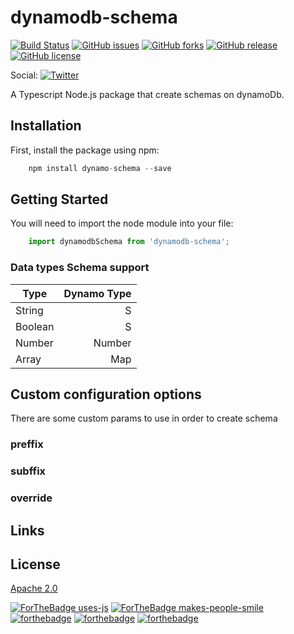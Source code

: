 # dynamodb-schema

[![Build Status](https://travis-ci.org/gibrancordoba/dynamodb-schema.svg?branch=master)](https://travis-ci.org/gibrancordoba/dynamodb-schema)  [![GitHub issues](https://img.shields.io/github/issues/gibrancordoba/dynamodb-schema.svg)](https://github.com/gibrancordoba/dynamodb-schema/issues)  [![GitHub forks](https://img.shields.io/github/forks/gibrancordoba/dynamodb-schema.svg)](https://github.com/gibrancordoba/dynamodb-schema/network)  [![GitHub release](https://img.shields.io/github/release/gibrancordoba/dynamodb-schema.svg)](https://github.com/gibrancordoba/dynamodb-schema/releases/tag/v0.0.11)  [![GitHub license](https://img.shields.io/github/license/gibrancordoba/dynamodb-schema.svg)](https://github.com/gibrancordoba/dynamodb-schema/blob/master/license.md) 

Social:
[![Twitter](https://img.shields.io/twitter/url/https/www.npmjs.com/package/dynamodb-schema.svg?style=social)](https://twitter.com/intent/tweet?text=Wow:&url=https%3A%2F%2Fwww.npmjs.com%2Fpackage%2Fdynamodb-schema)

A Typescript Node.js package that create schemas on dynamoDb.

## Installation

First, install the package using npm:

```javascript
    npm install dynamo-schema --save
```

## Getting Started

You will need to import the node module into your file:

```javascript
    import dynamodbSchema from 'dynamodb-schema';
```

### Data types Schema support
| Type        | Dynamo Type  |
| ----------- |-------------:|
| String      | S            |
| Boolean     | S         |
| Number      | Number       |
| Array       | Map          |

## Custom configuration options

There are some custom params to use in order to create schema

### preffix

### subffix

### override

## Links

## License

[Apache 2.0](https://github.com/gibrancordoba/dynamodb-schema/blob/master/license.md)

[![ForTheBadge uses-js](http://ForTheBadge.com/images/badges/uses-js.svg)](http://ForTheBadge.com) [![ForTheBadge makes-people-smile](http://ForTheBadge.com/images/badges/makes-people-smile.svg)](http://ForTheBadge.com) [![forthebadge](https://forthebadge.com/images/badges/powered-by-electricity.svg)](https://forthebadge.com) [![forthebadge](https://forthebadge.com/images/badges/built-with-love.svg)](https://forthebadge.com) [![forthebadge](https://forthebadge.com/images/badges/uses-js.svg)](https://forthebadge.com)